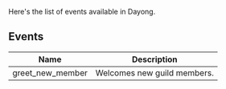 Here's the list of events available in Dayong.

## Events

| Name                | Description                      |
| ------------------- | -------------------------------- |
| greet_new_member    | Welcomes new guild members.      |
